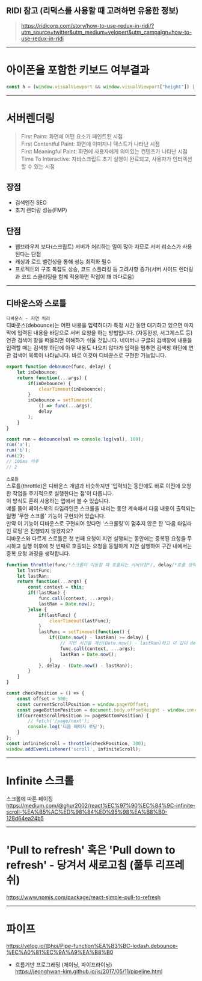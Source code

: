 
## RIDI 참고 (리덕스를 사용할 때 고려하면 유용한 정보)  
> https://ridicorp.com/story/how-to-use-redux-in-ridi/?utm_source=twitter&utm_medium=velopert&utm_campaign=how-to-use-redux-in-ridi


-----


# 아이폰을 포함한 키보드 여부결과
```javascript
const h = (window.visualViewport && window.visualViewport["height"]) || window.innerHeight;
```


-----


# 서버렌더링
> First Paint: 화면에 어떤 요소가 페인트된 시점  
> First Contentful Paint: 화면에 이미지나 텍스트가 나타난 시점  
> First Meaningful Paint: 화면에 사용자에게 의미있는 컨텐츠가 나타난 시점  
> Time To Interactive: 자바스크립트 초기 실행이 완료되고, 사용자가 인터렉션할 수 있는 시점  

## 장점
- 검색엔진 SEO
- 초기 렌더링 성능(FMP)

## 단점
- 웹브라우저 보다(스크립트) 서버가 처리하는 일이 많아 지므로 서버 리소스가 사용된다는 단점  
- 캐싱과 로드 밸런싱을 통해 성능 최적화 필수  
- 프로젝트의 구조 복잡도 상승, 코드 스플리킹 등 고려사항 증가(서버 사이드 렌더링과 코드 스클리팅을 함께 적용하면 작업이 꽤 까다로움)  


-----


## 디바운스와 스로틀
`디바운스 - 지연 처리`  
디바운스(debounce)는 어떤 내용을 입력하다가 특정 시간 동안 대기하고 있으면 마지막에 입력된 내용을 바탕으로 서버 요청을 하는 방법입니다. (자동완성, 서그제스트 등)  
연관 검색어 창을 떠올리면 이해하기 쉬울 것입니다. 네이버나 구글의 검색창에 내용을 입력할 때는 검색창 하단에 아무 내용도 나오지 않다가 입력을 멈추면 검색창 하단에 연관 검색어 목록이 나타납니다. 바로 이것이 디바운스로 구현한 기능입니다.  

```javascript
export function debounce(func, delay) {
	let inDebounce;
	return function(...args) {
		if(inDebounce) {
			clearTimeout(inDebounce);
		}
		inDebounce = setTimeout(
			() => func(...args),
			delay
		);
	}
}

const run = debounce(val => console.log(val), 100);
run('a');
run('b');
run(2);
// 100ms 이후
// 2
```

`스로틀`  
스로틀(throttle)은 디바운스 개념과 비슷하지만 '입력되는 동안에도 바로 이전에 요청한 작업을 주기적으로 실행한다는 점'이 다릅니다.  
이 방식도 흔히 사용하는 앱에서 볼 수 있습니다.  
예를 들어 페이스북의 타임라인은 스크롤을 내리는 동안 계속해서 다음 내용이 출력되는 일명 '무한 스크롤' 기능이 구현되어 있습니다.  
만약 이 기능이 디바운스로 구현되어 있다면 '스크롤링'이 멈추지 않은 한 '다음 타임라인 로딩'은 진행되지 않겠지요?  
디바운스와 다르게 스로틀은 첫 번째 요청이 지연 실행되는 동안에는 중복된 요청을 무시하고 실행 이후에 첫 번째로 호출되는 요청을 동일하게 지연 실행하여 구간 내에서는 중복 요청 과정을 생략합니다.  

```javascript
function throttle(func/*스크롤이 이동할 때 호출되는 서버요청*/, delay/*호출 생략 시간*/) {
	let lastFunc;
	let lastRan;
	return function(...args) {
		const context = this;
		if(!lastRan) {
			func.call(context, ...args);
			lastRan = Date.now();
		}else {
			if(lastFunc) {
				clearTimeout(lastFunc);
			}
			lastFunc = setTimeout(function() {
				if((Date.now() - lastRan) >= delay) {
					// 지연 시간을 계산(Date.now() - lastRan)하고 이 값이 delay 보다 커야만 실행
					func.call(context, ...args);
					lastRan = Date.now();
				}
			}, delay - (Date.now() - lastRan));
		}
	}
}

const checkPosition = () => {
	const offset = 500;
	const currentScrollPosition = window.pageYOffset;
	const pageBottomPosition = document.body.offsetHeight - window.innerHeight - offset;
	if(currentScrollPosition >= pageBottomPosition) {
		// fetch('/page/next');
		console.log('다음 페이지 로딩');
	}
};
const infiniteScroll = throttle(checkPosition, 300);
window.addEventListener('scroll', infiniteScroll);
```


-----


# Infinite 스크롤
스크롤에 따른 페이징  
https://medium.com/@ghur2002/react%EC%97%90%EC%84%9C-infinite-scroll-%EA%B5%AC%ED%98%84%ED%95%98%EA%B8%B0-128d64ea24b5  


-----


# 'Pull to refresh' 혹은 'Pull down to refresh' - 당겨서 새로고침 (풀투 리프레쉬)
https://www.npmjs.com/package/react-simple-pull-to-refresh  



-----


# 파이프
https://velog.io/@hoi/Pipe-function%EA%B3%BC-lodash.debounce-%EC%A0%81%EC%9A%A9%EA%B8%B0   

- 흐름기반 프로그래밍 (체이닝, 파이프라이닝)  
https://jeonghwan-kim.github.io/js/2017/05/11/pipeline.html  

